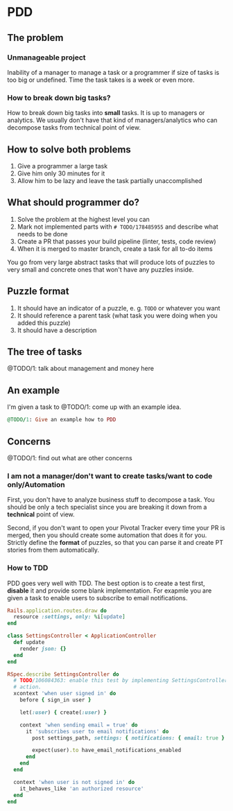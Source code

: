 # PDD

## The problem

### Unmanageable project

Inability of a manager to manage a task or a programmer if size of tasks is too
big or undefined. Time the task takes is a week or even more.

### How to break down big tasks?

How to break down big tasks into **small** tasks. It is up to managers or
analytics. We usually don't have that kind of managers/analytics who can
decompose tasks from technical point of view.

## How to solve both problems

1. Give a programmer a large task
2. Give him only 30 minutes for it
3. Allow him to be lazy and leave the task partially unaccomplished

## What should programmer do?

1. Solve the problem at the highest level you can
2. Mark not implemented parts with `# TODO/178485955` and describe what needs
    to be done
3. Create a PR that passes your build pipeline (linter, tests, code review)
4. When it is merged to master branch, create a task for all to-do items

You go from very large abstract tasks that will produce lots of puzzles to
very small and concrete ones that won't have any puzzles inside.

## Puzzle format

1. It should have an indicator of a puzzle, e. g. `TODO` or whatever you want
2. It should reference a parent task (what task you were doing when you added
    this puzzle)
3. It should have a description

## The tree of tasks

@TODO/1: talk about management and money here

## An example

I'm given a task to @TODO/1: come up with an example idea.

```ruby
@TODO/1: Give an example how to PDD
```

## Concerns

@TODO/1: find out what are other concerns

### I am not a manager/don't want to create tasks/want to code only/Automation

First, you don't have to analyze business stuff to decompose a task. You should
be only a tech specialist since you are breaking it down from a **technical**
point of view.

Second, if you don't want to open your Pivotal Tracker every time your PR is
merged, then you should create some automation that does it for you. Strictly
define the **format** of puzzles, so that you can parse it and create PT stories
from them automatically.

### How to TDD

PDD goes very well with TDD. The best option is to create a test first,
**disable** it and provide some blank implementation. For exapmle you are given
a task to enable users to subscribe to email notifications.

```ruby
Rails.application.routes.draw do
  resource :settings, only: %i[update]
end

class SettingsController < ApplicationController
  def update
    render json: {}
  end
end

RSpec.describe SettingsController do
  # TODO/106084363: enable this test by implementing SettingsController#update
  # action.
  xcontext 'when user signed in' do
    before { sign_in user }

    let(:user) { create(:user) }

    context 'when sending email = true' do
      it 'subscribes user to email notifications' do
        post settings_path, settings: { notifications: { email: true } }

        expect(user).to have_email_notifications_enabled
      end
    end
  end

  context 'when user is not signed in' do
    it_behaves_like 'an authorized resource'
  end
end
```
